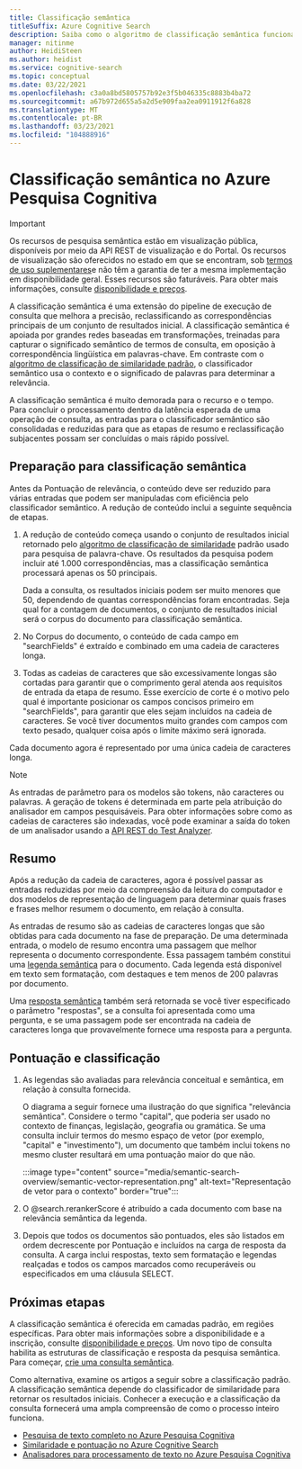 ```yaml
---
title: Classificação semântica
titleSuffix: Azure Cognitive Search
description: Saiba como o algoritmo de classificação semântica funciona no Azure Pesquisa Cognitiva.
manager: nitinme
author: HeidiSteen
ms.author: heidist
ms.service: cognitive-search
ms.topic: conceptual
ms.date: 03/22/2021
ms.openlocfilehash: c3a0a8bd5805757b92e3f5b046335c8883b4ba72
ms.sourcegitcommit: a67b972d655a5a2d5e909faa2ea0911912f6a828
ms.translationtype: MT
ms.contentlocale: pt-BR
ms.lasthandoff: 03/23/2021
ms.locfileid: "104888916"
---
```

# <a name="semantic-ranking-in-azure-cognitive-search"></a>Classificação semântica no Azure Pesquisa Cognitiva

> [!IMPORTANT]
> Os recursos de pesquisa semântica estão em visualização pública, disponíveis por meio da API REST de visualização e do Portal. Os recursos de visualização são oferecidos no estado em que se encontram, sob [termos de uso suplementares](https://azure.microsoft.com/support/legal/preview-supplemental-terms/)e não têm a garantia de ter a mesma implementação em disponibilidade geral. Esses recursos são faturáveis. Para obter mais informações, consulte [disponibilidade e preços](semantic-search-overview.md#availability-and-pricing).

A classificação semântica é uma extensão do pipeline de execução de consulta que melhora a precisão, reclassificando as correspondências principais de um conjunto de resultados inicial. A classificação semântica é apoiada por grandes redes baseadas em transformações, treinadas para capturar o significado semântico de termos de consulta, em oposição à correspondência lingüística em palavras-chave. Em contraste com o [algoritmo de classificação de similaridade padrão](index-ranking-similarity.md), o classificador semântico usa o contexto e o significado de palavras para determinar a relevância.

A classificação semântica é muito demorada para o recurso e o tempo. Para concluir o processamento dentro da latência esperada de uma operação de consulta, as entradas para o classificador semântico são consolidadas e reduzidas para que as etapas de resumo e reclassificação subjacentes possam ser concluídas o mais rápido possível.

## <a name="preparation-for-semantic-ranking"></a>Preparação para classificação semântica

Antes da Pontuação de relevância, o conteúdo deve ser reduzido para várias entradas que podem ser manipuladas com eficiência pelo classificador semântico. A redução de conteúdo inclui a seguinte sequência de etapas.

1. A redução de conteúdo começa usando o conjunto de resultados inicial retornado pelo [algoritmo de classificação de similaridade](index-ranking-similarity.md) padrão usado para pesquisa de palavra-chave. Os resultados da pesquisa podem incluir até 1.000 correspondências, mas a classificação semântica processará apenas os 50 principais. 

   Dada a consulta, os resultados iniciais podem ser muito menores que 50, dependendo de quantas correspondências foram encontradas. Seja qual for a contagem de documentos, o conjunto de resultados inicial será o corpus do documento para classificação semântica.

1. No Corpus do documento, o conteúdo de cada campo em "searchFields" é extraído e combinado em uma cadeia de caracteres longa.

1. Todas as cadeias de caracteres que são excessivamente longas são cortadas para garantir que o comprimento geral atenda aos requisitos de entrada da etapa de resumo. Esse exercício de corte é o motivo pelo qual é importante posicionar os campos concisos primeiro em "searchFields", para garantir que eles sejam incluídos na cadeia de caracteres. Se você tiver documentos muito grandes com campos com texto pesado, qualquer coisa após o limite máximo será ignorada.

Cada documento agora é representado por uma única cadeia de caracteres longa.

> [!NOTE]
> As entradas de parâmetro para os modelos são tokens, não caracteres ou palavras. A geração de tokens é determinada em parte pela atribuição do analisador em campos pesquisáveis. Para obter informações sobre como as cadeias de caracteres são indexadas, você pode examinar a saída do token de um analisador usando a [API REST do Test Analyzer](/rest/api/searchservice/test-analyzer).

## <a name="summarization"></a>Resumo

Após a redução da cadeia de caracteres, agora é possível passar as entradas reduzidas por meio da compreensão da leitura do computador e dos modelos de representação de linguagem para determinar quais frases e frases melhor resumem o documento, em relação à consulta.

As entradas de resumo são as cadeias de caracteres longas que são obtidas para cada documento na fase de preparação. De uma determinada entrada, o modelo de resumo encontra uma passagem que melhor representa o documento correspondente. Essa passagem também constitui uma [legenda semântica](semantic-how-to-query-request.md) para o documento. Cada legenda está disponível em texto sem formatação, com destaques e tem menos de 200 palavras por documento.

Uma [resposta semântica](semantic-answers.md) também será retornada se você tiver especificado o parâmetro "respostas", se a consulta foi apresentada como uma pergunta, e se uma passagem pode ser encontrada na cadeia de caracteres longa que provavelmente fornece uma resposta para a pergunta.

## <a name="scoring-and-ranking"></a>Pontuação e classificação

1. As legendas são avaliadas para relevância conceitual e semântica, em relação à consulta fornecida.

   O diagrama a seguir fornece uma ilustração do que significa "relevância semântica". Considere o termo "capital", que poderia ser usado no contexto de finanças, legislação, geografia ou gramática. Se uma consulta incluir termos do mesmo espaço de vetor (por exemplo, "capital" e "investimento"), um documento que também inclui tokens no mesmo cluster resultará em uma pontuação maior do que não.

   :::image type="content" source="media/semantic-search-overview/semantic-vector-representation.png" alt-text="Representação de vetor para o contexto" border="true":::

1. O @search.rerankerScore é atribuído a cada documento com base na relevância semântica da legenda.

1. Depois que todos os documentos são pontuados, eles são listados em ordem decrescente por Pontuação e incluídos na carga de resposta da consulta. A carga inclui respostas, texto sem formatação e legendas realçadas e todos os campos marcados como recuperáveis ou especificados em uma cláusula SELECT.

## <a name="next-steps"></a>Próximas etapas

A classificação semântica é oferecida em camadas padrão, em regiões específicas. Para obter mais informações sobre a disponibilidade e a inscrição, consulte [disponibilidade e preços](semantic-search-overview.md#availability-and-pricing). Um novo tipo de consulta habilita as estruturas de classificação e resposta da pesquisa semântica. Para começar, [crie uma consulta semântica](semantic-how-to-query-request.md).

Como alternativa, examine os artigos a seguir sobre a classificação padrão. A classificação semântica depende do classificador de similaridade para retornar os resultados iniciais. Conhecer a execução e a classificação da consulta fornecerá uma ampla compreensão de como o processo inteiro funciona.

+ [Pesquisa de texto completo no Azure Pesquisa Cognitiva](search-lucene-query-architecture.md)
+ [Similaridade e pontuação no Azure Cognitive Search](index-similarity-and-scoring.md)
+ [Analisadores para processamento de texto no Azure Pesquisa Cognitiva](search-analyzers.md)